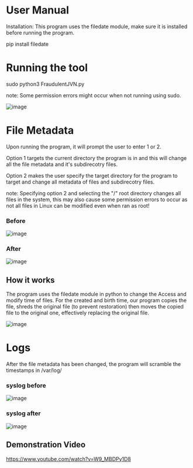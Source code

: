 # User Manual

Installation:
This program uses the filedate module, make sure it is installed before running the program.

pip install filedate

# Running the tool

sudo python3 FraudulentJVN.py

note: Some permission errors might occur when not running using sudo.

![image](https://user-images.githubusercontent.com/94280261/199173220-6bf3f4d1-a323-4d1d-bc73-66c0484c6fbc.png)


# File Metadata

Upon running the program, it will prompt the user to enter 1 or 2.

Option 1 targets the current directory the program is in and this will change all the file metadata and it's subdirecotry files.

Option 2 makes the user specify the target directory for the program to target and change all metadata of files and subdirecotry files.

note: Specifying option 2 and selecting the "/" root directory changes all files in the system, this may also cause some permission errors to occur as not all files in Linux can be modified even when ran as root!

### Before
![image](https://user-images.githubusercontent.com/94280261/199173378-7a2338bf-4701-4150-aec6-b6838b922bc7.png)

### After
![image](https://user-images.githubusercontent.com/94280261/199173391-fd024cdc-bc15-4e7e-9553-c97cdb12ae20.png)

## How it works

The program uses the filedate module in python to change the Access and modify time of files.
For the created and birth time, our program copies the file, shreds the original file (to prevent restoration) then moves the copied file to the original one, effectively replacing the original file.

![image](https://user-images.githubusercontent.com/94280261/199173489-5c28073f-744d-488e-bad1-1c9f295be482.png)

# Logs

After the file metadata has been changed, the program will scramble the timestamps in /var/log/

### syslog before
![image](https://user-images.githubusercontent.com/94280261/199173604-816d0b42-bf0e-4e49-80d3-9c64172c9297.png)

### syslog after
![image](https://user-images.githubusercontent.com/94280261/199173622-88148c66-b6c3-4b4b-b53b-048cb6e0e861.png)

## Demonstration Video
https://www.youtube.com/watch?v=W9_MBDPy1D8
